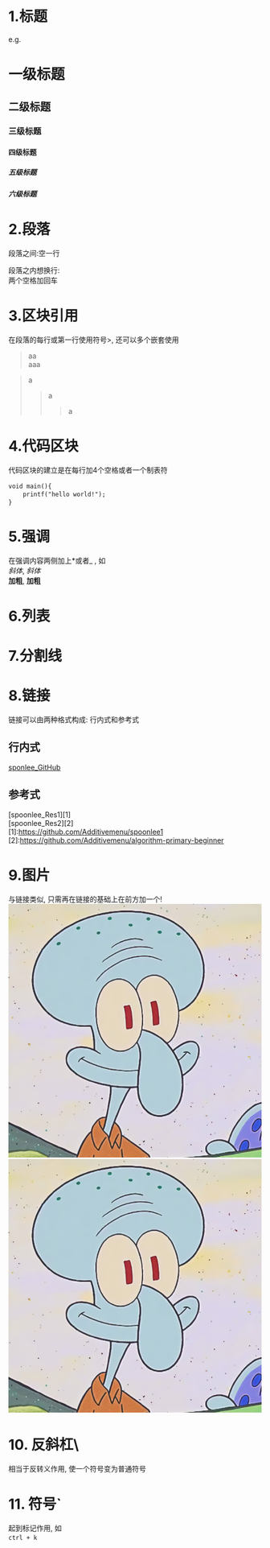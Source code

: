 # 1.标题
e.g.
# 一级标题
## 二级标题
### 三级标题
#### 四级标题
##### 五级标题
##### 六级标题
# 2.段落
段落之间:空一行

段落之内想换行:  
两个空格加回车
# 3.区块引用
在段落的每行或第一行使用符号>, 还可以多个嵌套使用

> aa  
> aaa

> a
>> a 
>>> a

# 4.代码区块
代码区块的建立是在每行加4个空格或者一个制表符
    
    void main(){
        printf("hello world!");
    }

# 5.强调
在强调内容两侧加上*或者_  , 如  
*斜体*, _斜体_  
**加粗**, __加粗__ 
# 6.列表


# 7.分割线

# 8.链接
链接可以由两种格式构成: 行内式和参考式
## 行内式
[sponlee_GitHub](https://github.com/)
## 参考式
[spoonlee_Res1][1]  
[spoonlee_Res2][2]  
[1]:https://github.com/Additivemenu/spoonlee1
[2]:https://github.com/Additivemenu/algorithm-primary-beginner
# 9.图片
与链接类似, 只需再在链接的基础上在前方加一个!
![](Src/R.jpg)
![](R.jpg)

# 10. 反斜杠\
相当于反转义作用, 使一个符号变为普通符号
# 11. 符号`
起到标记作用, 如  
`ctrl + k`